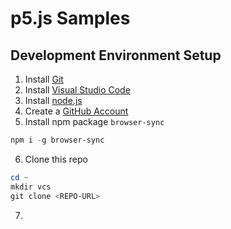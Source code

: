 # p5.js Samples

## Development Environment Setup

1. Install [Git](https://git-scm.com/)
2. Install [Visual Studio Code](https://code.visualstudio.com/)
3. Install [node.js](https://nodejs.org/en/)
4. Create a [GitHub Account](https://github.com/)
5. Install npm package `browser-sync`

```powershell
npm i -g browser-sync
```

6. Clone this repo

```powershell
cd ~
mkdir vcs
git clone <REPO-URL>
```

7. 

